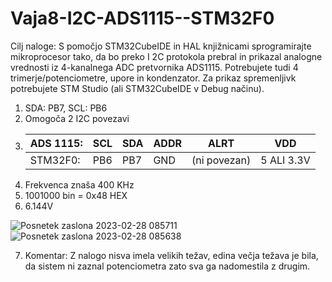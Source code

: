 # Vaja8-I2C-ADS1115--STM32F0

Cilj naloge: S pomočjo STM32CubeIDE in HAL knjižnicami sprogramirajte mikroprocesor tako, da bo preko I
2C protokola prebral in prikazal analogne vrednosti iz 4-kanalnega ADC pretvornika ADS1115. Potrebujete 
tudi 4 trimerje/potenciometre, upore in kondenzator. Za prikaz spremenljivk potrebujete STM Studio (ali 
STM32CubeIDE v Debug načinu).

 1. SDA: PB7, SCL: PB6
 2. Omogoča 2 I2C povezavi
 3. | ADS 1115: | SCL | SDA | ADDR | ALRT         | VDD        |
    |-----------|-----|-----|------|--------------|------------|
    | STM32F0:  | PB6 | PB7 | GND  | (ni povezan) | 5 ALI 3.3V |
 4. Frekvenca znaša 400 KHz
 5. 1001000 bin = 0x48 HEX
 6. 6.144V
 
 
![Posnetek zaslona 2023-02-28 085711](https://user-images.githubusercontent.com/97598187/221790786-ab354530-127f-41f4-9d30-072b6241709a.png)
![Posnetek zaslona 2023-02-28 085638](https://user-images.githubusercontent.com/97598187/221790788-aab8f536-210d-4de6-b7ff-39fc147b6fae.png)


7. Komentar: Z nalogo nisva imela velikih težav, edina večja težava je bila, da sistem ni zaznal potenciometra zato sva ga nadomestila z drugim.
